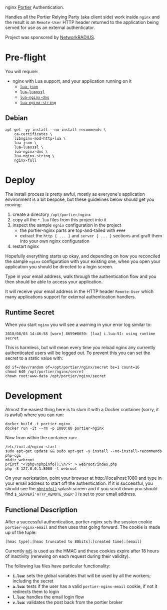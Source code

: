 nginx [Portier](https://portier.github.io/) Authentication.

Handles all the Portier Relying Party (aka client side) work inside `nginx` and the result is an `Remote-User` HTTP header returned to the application being served for use as an external authenticator.

Project was sponsored by [NetworkRADIUS](https://networkradius.com/).

# Pre-flight

You will require:

 * nginx with Lua support, and your application running on it
     * [`lua-json`](https://github.com/harningt/luajson)
     * [`lua-luaossl`](http://25thandclement.com/~william/projects/luaossl.html)
     * [`lua-nginx-dns`](https://github.com/openresty/lua-resty-dns)
     * [`lua-nginx-string`](https://github.com/openresty/lua-resty-string)

## Debian

    apt-get -yy install --no-install-recommends \
    	ca-certificates \
    	libnginx-mod-http-lua \
    	lua-json \
    	lua-luaossl \
    	lua-nginx-dns \
    	lua-nginx-string \
    	nginx-full

# Deploy

The install process is pretty awful, mostly as everyone's application environment is a bit bespoke, but these guidelines below should get you moving:

 1. create a directory `/opt/portier/nginx`
 1. copy all the `*.lua` files from this project into it
 1. inspect the sample `ngnix` configuration in the project
     * the portier-nginx parts are top-and-tailed with `####`
     * extract the `http { ... }` and `server { ... }` sections and graft them into your own nginx configuration
 1. restart nginx

Hopefully everything starts up okay, and depending on how you reconciled the sample `nginx` configuration with your existing one, when you open your application you should be directed to a login screen.

Type in your email address, walk through the authentication flow and you then should be able to access your application.

It will receive your email address in the HTTP header `Remote-User` which many applications support for external authentication handlers.

## Runtime Secret

When you start `nginx` you will see a warning in your error log similar to:

    2018/08/03 14:46:58 [warn] 8659#8659: [lua] i.lua:51: using runtime secret

This is harmless, but will mean every time you reload nginx any currently authenticated users will be logged out.  To prevent this you can set the secret to a static value with:

    dd if=/dev/random of=/opt/portier/nginx/secret bs=1 count=16
    chmod 640 /opt/portier/nginx/secret
    chown root:www-data /opt/portier/nginx/secret

# Development

Almost the easiest thing here is to slum it with a Docker container (sorry, it is awful) where you can run:

    docker build -t portier-nginx .
    docker run -it --rm -p 1080:80 portier-nginx

Now from within the container run:

    /etc/init.d/nginx start
    sudo apt-get update && sudo apt-get -y install --no-install-recommends php-cgi
    mkdir webroot
    printf "<?php\nphpinfo();\n?>" > webroot/index.php
    php -S 127.0.0.1:8000 -t webroot

On your workstation, point your browser at http://localhost:1080 and type in your email address to start off the authentication.  If it is successful, you should see the [`phpinfo()`](https://secure.php.net/manual/en/function.phpinfo.php) splash screen and if you scroll down you should find `$_SERVER['HTTP_REMOTE_USER']` is set to your email address.

## Functional Description

After a successful authentication, portier-nginx sets the session cookie `portier-nginx-email` and then uses that going forward.  The cookie is made up of the tuple:

    [hmac type]:[hmac truncated to 80bits]:[created time]:[email]

Currently [`md5`](https://tools.ietf.org/html/rfc6151#section-2.3) is used as the HMAC and these cookies expire after 18 hours of inactivity (renewing on each request during their validity).

The following lua files have particular functionality:

 * **`i.lua`:** sets the global variables that will be used by all the workers; including the secret
 * **`a.lua`:** tests if the user has a valid `portier-nginx-email` cookie, if not it redirects them to login
 * **`l.lua`:** handles the email login flow
 * **`v.lua`:** validates the post back from the portier broker
